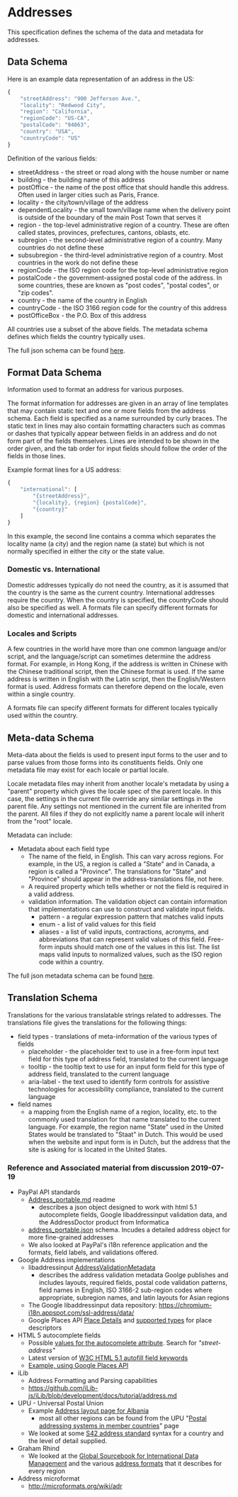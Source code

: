 # Addresses

This specification defines the schema of the data and metadata for addresses.

## Data Schema

Here is an example data representation of an address in the US:

```javascript
{
    "streetAddress": "900 Jefferson Ave.",
    "locality": "Redwood City",
    "region": "California",
    "regionCode": "US-CA",
    "postalCode": "94063",
    "country": "USA",
    "countryCode": "US"
}
```

Definition of the various fields:

* streetAddress - the street or road along with the house number or name
* building - the building name of this address
* postOffice - the name of the post office that should handle this address. Often
  used in larger cities such as Paris, France.
* locality - the city/town/village of the address
* dependentLocality - the small town/village name when the delivery point is
  outside of the boundary of the main Post Town that serves it
* region - the top-level administrative region of a country. These are often called
  states, provinces, prefectures, cantons, oblasts, etc.
* subregion - the second-level administrative region of a country. Many countries
  do not define these
* subsubregion - the third-level administrative region of a country. Most countries
  in the work do not define these
* regionCode - the ISO region code for the top-level administrative region
* postalCode - the government-assigned postal code of the address. In some countries,
  these are known as "post codes", "postal codes", or "zip codes".
* country - the name of the country in English
* countryCode - the ISO 3166 region code for the country of this address
* postOfficeBox - the P.O. Box of this address

All countries use a subset of the above fields. The metadata schema defines which fields
the country typically uses.

The full json schema can be found [here](../schemas/address-schema.json).

## Format Data Schema

Information used to format an address for various purposes.

The format information for addresses are given in an array of line templates that
may contain static text and one or more fields from the address schema. Each field
is specified as a name surrounded by curly braces. The static text in lines may
also contain formatting characters such as commas or dashes that typically appear
between fields in an address and do not form part of the fields themselves. Lines
are intended to be shown in the order given, and the tab order for input fields
should follow the order of the fields in those lines.

Example format lines for a US address:

```javascript
{
    "international": [
        "{streetAddress}",
        "{locality}, {region} {postalCode}",
        "{country}"
    ]
}
```

In this example, the second line contains a comma which separates the locality
name (a city) and the region name (a state) but which is not normally
specified in either the city or the state value.

### Domestic vs. International

Domestic addresses typically do not need the country, as it is assumed that the country is the
same as the current country. International addresses require the country. When the
country is specified, the countryCode should also be specified as well. A formats
file can specify different formats for domestic and international addresses.

### Locales and Scripts

A few countries in the world have more than one common language and/or script, and
the language/script can sometimes determine the address format. For example, in Hong
Kong, if the address is written in Chinese with the Chinese traditional script, then
the Chinese format is used. If the same address is written in English with the Latin
script, then the English/Western format is used. Address formats can therefore
depend on the locale, even within a single country.

A formats file can specify different formats for different locales typically used
within the country.

## Meta-data Schema

Meta-data about the fields is used to present input forms to the user and to parse
values from those forms into its constituents fields. Only one metadata file may
exist for each locale or partial locale.

Locale metadata files may inherit from another locale's metadata by using a "parent"
property which gives the locale spec of the parent locale. In this case, the
settings in the current file override any similar settings in the parent file. Any
settings not mentioned in the current file are inherited from the parent. All files
if they do not explicitly name a parent locale will inherit from the "root" locale.

Metadata can include:

* Metadata about each field type
    * The name of the field, in English. This can vary across regions. For example,
      in the US, a region is called a "State" and in Canada, a region is called a
      "Province". The translations for "State" and "Province" should appear in
      the address-translations file, not here.
    * A required property which tells whether or not the field is required in
      a valid address.
    * validation information. The validation object can contain information that
      implementations can use to construct and validate input fields.
        * pattern - a regular expression pattern that matches valid inputs
        * enum - a list of valid values for this field
        * aliases - a list of valid inputs, contractions, acronyms, and
          abbreviations that
          can represent valid values of this field. Free-form inputs should match
          one of the values in this list. The list maps valid inputs to normalized
          values, such as the ISO region code within a country.

The full json metadata schema can be found [here](../schemas/address-metadata-schema.json).

## Translation Schema

Translations for the various translatable strings related to addresses. The translations
file gives the translations for the following things:

* field types - translations of meta-information of the various types of fields
    * placeholder - the placeholder text to use in a free-form input text field
      for this type of address field, translated to the current language
    * tooltip - the tooltip text to use for an input form field for this type
      of address field, translated to the current language
    * aria-label - the text used to identify form controls for assistive
      technologies for accessibility compliance, translated to the current language
* field names
    * a mapping from the English name of a region, locality, etc. to the
      commonly used translation for that name translated to the current language.
      For example, the region name "State" used in the United States would be
      translated to "Staat" in Dutch. This would be used when the website and
      input form is in Dutch, but the address that the site is asking for is
      located in the United States.

### Reference and Associated material from discussion 2019-07-19

* PayPal API standards
    * [Address_portable.md](https://github.com/paypal/api-standards/blob/master/v1/schema/json/README_address.md)
      readme
        - describes a json object designed to work with html 5.1 autocomplete fields, Google libaddressinput
          validation data, and the AddressDoctor product from Informatica
    * [address_portable.json](https://github.com/paypal/api-standards/blob/master/v1/schema/json/draft-04/address_portable.json)
      schema. Incudes a detailed address object for more fine-grained addresses
  * We also looked at PayPal's i18n reference application and the formats, field labels, and validations offered.
* Google Address implementations
    * libaddressinput [AddressValidationMetadata](https://github.com/google/libaddressinput/wiki/AddressValidationMetadata)
        - describes the address validation metadata Goolge publishes and includes layouts, required fields,
          postal code validation patterns, field names in English, ISO 3166-2 sub-region codes where
          appropriate, subregion names, and latin layouts for Asian regions
    * The Google libaddressinput data repository: https://chromium-i18n.appspot.com/ssl-address/data/
    * Google Places API [Place Details](https://developers.google.com/maps/documentation/javascript/places#place_details)
       and [supported types](https://developers.google.com/places/web-service/supported_types) for place descriptors
* HTML 5 autocomplete fields
    * Possible [values for the autocomplete attribute](https://developer.mozilla.org/en-US/docs/Web/HTML/Attributes/autocomplete#Values).
      Search for _"street-address"_
    * Latest version of [W3C HTML 5.1 autofill field keywords](https://www.w3.org/TR/html51/sec-forms.html#autofill-field)
    * [Example, using Google Places API](https://developers.google.com/maps/documentation/javascript/examples/places-autocomplete-addressform)
* iLib
    * Address Formatting and Parsing capabilities
    * https://github.com/iLib-js/iLib/blob/development/docs/tutorial/address.md
* UPU - Universal Postal Union
    * Example [Address layout page for Albania](http://www.upu.int/fileadmin/documentsFiles/activities/addressingUnit/albEn.pdf)
        - most all other regions can be found from the UPU "[Postal addressing systems in member countries](http://www.upu.int/en/activities/addressing/postal-addressing-systems-in-member-countries.html)" page
    * We looked at some [S42 address standard](http://www.upu.int/en/activities/addressing/s42-standard.html) syntax for a country and the level of detail supplied.
* Graham Rhind
    * We looked at the [Global Sourcebook for International Data Management](https://www.grcdi.nl/gsb/global%20sourcebook.html)
      and the various [address formats](https://www.grcdi.nl/gsb/world%20address%20formats.html) that
      it describes for every region
* Address microformat
    * http://microformats.org/wiki/adr
